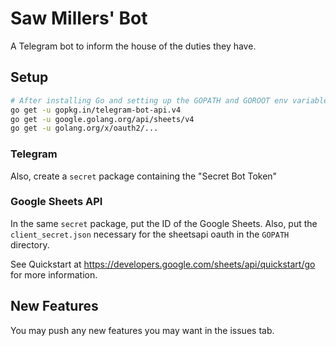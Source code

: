 # Saw Millers' Bot

A Telegram bot to inform the house of the duties they have.

## Setup

```bash
# After installing Go and setting up the GOPATH and GOROOT env variables
go get -u gopkg.in/telegram-bot-api.v4
go get -u google.golang.org/api/sheets/v4
go get -u golang.org/x/oauth2/...
```

### Telegram

Also, create a `secret` package containing the "Secret Bot Token" 

### Google Sheets API

In the same `secret` package, put the ID of the Google Sheets. Also, put the `client_secret.json` necessary for the sheetsapi oauth in the `GOPATH` directory. 

See Quickstart at https://developers.google.com/sheets/api/quickstart/go for more information.

## New Features

You may push any new features you may want in the issues tab.


